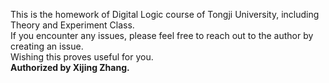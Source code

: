 This is the homework of Digital Logic course of Tongji University, including Theory and Experiment Class.  
If you encounter any issues, please feel free to reach out to the author by creating an issue.  
Wishing this proves useful for you.  
**Authorized by Xijing Zhang.**
